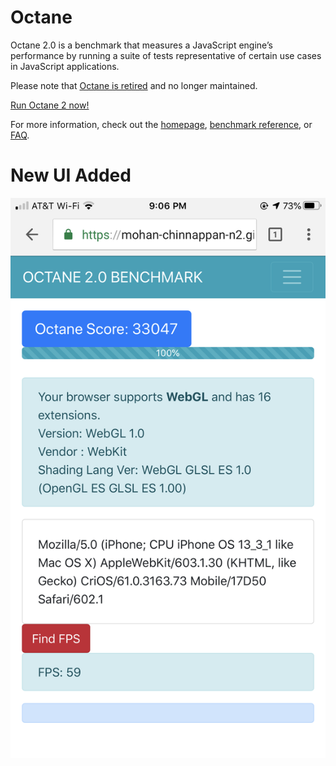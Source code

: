 # Octane

Octane 2.0 is a benchmark that measures a JavaScript engine’s performance by running a suite of tests representative of certain use cases in JavaScript applications.

Please note that [Octane is retired](https://v8project.blogspot.com/2017/04/retiring-octane.html) and no longer maintained.

[Run Octane 2 now!](http://chromium.github.io/octane/)

For more information, check out the [homepage](https://developers.google.com/octane/), [benchmark reference](https://developers.google.com/octane/benchmark), or [FAQ](https://developers.google.com/octane/faq).

# New UI Added
![new UI](img/iphone-octane-1.png)
